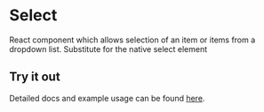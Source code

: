 # Select
React component which allows selection of an item or items from a dropdown list. Substitute for the native select element

## Try it out

Detailed docs and example usage can be found [here](https://atlaskit.atlassian.com).
